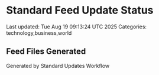 # Standard Feed Update Status
Last updated: Tue Aug 19 09:13:24 UTC 2025
Categories: technology,business,world

## Feed Files Generated

Generated by Standard Updates Workflow
